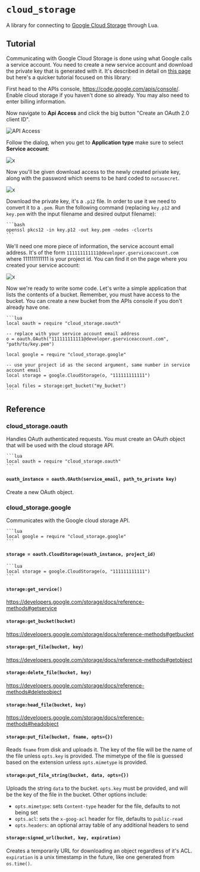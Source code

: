 # `cloud_storage`

A library for connecting to [Google Cloud Storage](https://cloud.google.com/products/cloud-storage) through Lua.

## Tutorial

Communicating with Google Cloud Storage is done using what Google calls a
service account. You need to create a new service account and download the
private key that is generated with it. It's described in detail on [this
page][0] but here's a quicker tutorial focused on this library:

First head to the APIs console, <https://code.google.com/apis/console/>. Enable
cloud storage if you haven't done so already. You may also need to enter
billing information.

Now navigate to **Api Access** and click the big button "Create an OAuth 2.0
client ID".

![API Access](http://leafo.net/shotsnb/2013-05-21_23-58-04.png)


Follow the dialog, when you get to **Application type** make sure to select
**Service account**:

![x](http://leafo.net/shotsnb/2013-05-21_23-58-53.png)

Now you'll be given download access to the newly created private key, along
with the password which seems to be hard coded to `notasecret`.

![x](http://leafo.net/shotsnb/2013-05-22_00-00-05.png)

Download the private key, it's a `.p12` file. In order to use it we need to
convert it to a `.pem`. Run the following command (replacing `key.p12` and
`key.pem` with the input filename and desired output filename):

    ```bash
    openssl pkcs12 -in key.p12 -out key.pem -nodes -clcerts
    ```

We'll need one more piece of information, the service account email address.
It's of the form `111111111111@developer.gserviceaccount.com` where
111111111111 is your project id. You can find it on the page where you created
your service account:

![x](http://leafo.net/shotsnb/2013-05-22_00-07-18.png)

Now we're ready to write some code. Let's write a simple application that lists
the contents of a bucket. Remember, you must have access to the bucket. You can
create a new bucket from the APIs console if you don't already have one.

    ```lua
    local oauth = require "cloud_storage.oauth"

    -- replace with your service account email address
    o = oauth.OAuth("111111111111@developer.gserviceaccount.com", "path/to/key.pem")

    local google = require "cloud_storage.google"

    -- use your project id as the second argument, same number in service account email
    local storage = google.CloudStorage(o, "111111111111")

    local files = storage:get_bucket("my_bucket")
    ```

## Reference

### cloud_storage.oauth

Handles OAuth authenticated requests. You must create an OAuth object that will
be used with the cloud storage API.

    ```lua
    local oauth = require "cloud_storage.oauth"
    ```

#### `ouath_instance = oauth.OAuth(service_email, path_to_private key)`

Create a new OAuth object.

### cloud_storage.google

Communicates with the Google cloud storage API.

    ```lua
    local google = require "cloud_storage.google"
    ```

#### `storage = oauth.CloudStorage(ouath_instance, project_id)`

    ```lua
    local storage = google.CloudStorage(o, "111111111111")
    ```

#### `storage:get_service()`

<https://developers.google.com/storage/docs/reference-methods#getservice>

#### `storage:get_bucket(bucket)`

<https://developers.google.com/storage/docs/reference-methods#getbucket>

#### `storage:get_file(bucket, key)`

<https://developers.google.com/storage/docs/reference-methods#getobject>

#### `storage:delete_file(bucket, key)`

<https://developers.google.com/storage/docs/reference-methods#deleteobject>

#### `storage:head_file(bucket, key)`

<https://developers.google.com/storage/docs/reference-methods#headobject>

#### `storage:put_file(bucket, fname, opts={})`

Reads `fname` from disk and uploads it. The key of the file will be the name of
the file unless `opts.key` is provided. The mimetype of the file is guessed
based on the extension unless `opts.mimetype` is provided.

#### `storage:put_file_string(bucket, data, opts={})`

Uploads the string `data` to the bucket. `opts.key` must be provided, and will
be the key of the file in the bucket. Other options include:

 * `opts.mimetype`: sets `Content-type` header for the file, defaults to not being set
 * `opts.acl`: sets the `x-goog-acl` header for file, defaults to `public-read`
 * `opts.headers`: an optional array table of any additional headers to send

#### `storage:signed_url(bucket, key, expiration)`

Creates a temporarily URL for downloading an object regardless of it's ACL.
`expiration` is a unix timestamp in the future, like one generated from
`os.time()`.

  [0]: https://developers.google.com/storage/docs/accesscontrol
